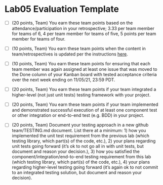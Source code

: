 # Lab05 Evaluation Template

- [ ] (20 points, Team) You earn these team points based on the attendance/participation in your retrospective; 3.33 per team member for teams of 6, 4 per team member for teams of five, 5 points per team member for teams of four.
  
- [ ] (10 points, Team) You earn these team points when the content in team/retrospectives is updated per the instructions [here](https://ucsb-cs148.github.io/f21/lab/lab05/).

- [ ] (10 points, Team) You earn these team points for ensuring that each team member was again assigned at least one issue that was moved to the Done column of your Kanban board with tested acceptance criteria over the next week ending on 11/05/21, 23:59 PDT.
  
- [ ] (20 points, Team) You earn these team points if your team integrated a higher-level (not just unit tests) testing framework with your project.
  
- [ ] (20 points, Team) You earn these team points if your team implemented and demonstrated successful execution of at least one component test or other integration or end-to-end test (e.g. BDD) in your project.

- [ ] (20 points, Team) Document your testing approach in a new github team/TESTING.md document. List there at a minimum: 1) how you implemented the unit test requirement from the previous lab (which testing library, which part(s) of the code, etc.), 2) your plans regarding unit tests going forward (it’s ok to not go all in with unit tests, but document and reason your decision.), 3) how you satisfied the component/integration/end-to-end testing requirement from this lab (which testing library, which part(s) of the code, etc.), 4) your plans regarding higher-level testing going forward (it’s again ok to not commit to an integrated testing solution, but document and reason your decision).
